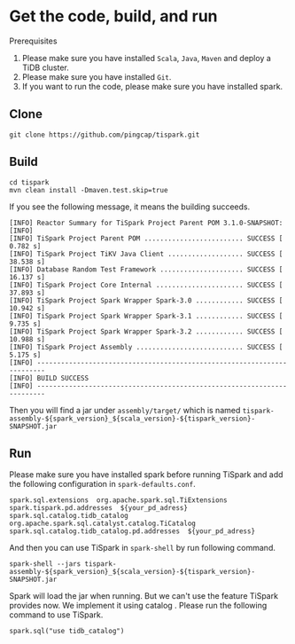 # Get the code, build, and run
Prerequisites
1. Please make sure you have installed `Scala`, `Java`, `Maven` and deploy a TiDB cluster.
2. Please make sure you have installed `Git`.
3. If you want to run the code, please make sure you have installed spark.

## Clone
```
git clone https://github.com/pingcap/tispark.git
```
## Build
```
cd tispark
mvn clean install -Dmaven.test.skip=true
```
If you see the following message, it means the building succeeds.
```
[INFO] Reactor Summary for TiSpark Project Parent POM 3.1.0-SNAPSHOT:
[INFO]
[INFO] TiSpark Project Parent POM ......................... SUCCESS [  0.782 s]
[INFO] TiSpark Project TiKV Java Client ................... SUCCESS [ 38.538 s]
[INFO] Database Random Test Framework ..................... SUCCESS [ 16.137 s]
[INFO] TiSpark Project Core Internal ...................... SUCCESS [ 37.893 s]
[INFO] TiSpark Project Spark Wrapper Spark-3.0 ............ SUCCESS [ 10.942 s]
[INFO] TiSpark Project Spark Wrapper Spark-3.1 ............ SUCCESS [  9.735 s]
[INFO] TiSpark Project Spark Wrapper Spark-3.2 ............ SUCCESS [ 10.988 s]
[INFO] TiSpark Project Assembly ........................... SUCCESS [  5.175 s]
[INFO] ------------------------------------------------------------------------
[INFO] BUILD SUCCESS
[INFO] ------------------------------------------------------------------------
```
Then you will find a jar under `assembly/target/` which is named 
`tispark-assembly-${spark_version}_${scala_version}-${tispark_version}-SNAPSHOT.jar`
## Run
Please make sure you have installed spark before running TiSpark and add the following configuration in `spark-defaults.conf`.
```
spark.sql.extensions  org.apache.spark.sql.TiExtensions
spark.tispark.pd.addresses  ${your_pd_adress}
spark.sql.catalog.tidb_catalog  org.apache.spark.sql.catalyst.catalog.TiCatalog
spark.sql.catalog.tidb_catalog.pd.addresses  ${your_pd_adress}
```

And then you can use TiSpark in `spark-shell` by run following command.

```
spark-shell --jars tispark-assembly-${spark_version}_${scala_version}-${tispark_version}-SNAPSHOT.jar
```

Spark will load the jar when running. But we can't use the feature TiSpark provides now. We implement it using catalog . Please run the following command to use TiSpark.

```
spark.sql("use tidb_catalog")
```